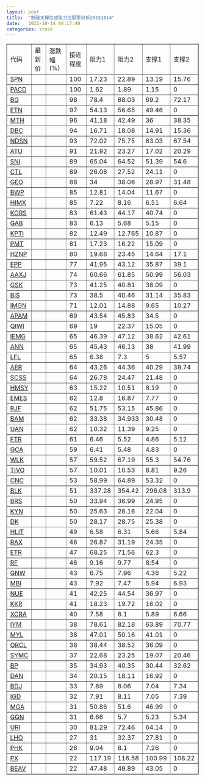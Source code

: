 ```yaml
---
layout: post
title:  "触碰支撑位或阻力位股票分析20151014"
date:   2015-10-14 04:17:40
categories: stock
---
```

<script type="text/javascript">
var stockList = []
stockList.push('gb_spn');
stockList.push('gb_pacd');
stockList.push('gb_bg');
stockList.push('gb_etn');
stockList.push('gb_mth');
stockList.push('gb_dbc');
stockList.push('gb_ndsn');
stockList.push('gb_atu');
stockList.push('gb_sni');
stockList.push('gb_ctl');
stockList.push('gb_geo');
stockList.push('gb_bwp');
stockList.push('gb_himx');
stockList.push('gb_kors');
stockList.push('gb_gab');
stockList.push('gb_kpti');
stockList.push('gb_pmt');
stockList.push('gb_hznp');
stockList.push('gb_epp');
stockList.push('gb_aaxj');
stockList.push('gb_gsk');
stockList.push('gb_bis');
stockList.push('gb_imgn');
stockList.push('gb_apam');
stockList.push('gb_qiwi');
stockList.push('gb_iemg');
stockList.push('gb_ann');
stockList.push('gb_lfl');
stockList.push('gb_aer');
stockList.push('gb_scss');
stockList.push('gb_hmsy');
stockList.push('gb_emes');
stockList.push('gb_rjf');
stockList.push('gb_bam');
stockList.push('gb_uan');
stockList.push('gb_ftr');
stockList.push('gb_gca');
stockList.push('gb_wlk');
stockList.push('gb_tivo');
stockList.push('gb_cnc');
stockList.push('gb_blk');
stockList.push('gb_brs');
stockList.push('gb_kyn');
stockList.push('gb_dk');
stockList.push('gb_hlit');
stockList.push('gb_rax');
stockList.push('gb_etr');
stockList.push('gb_rf');
stockList.push('gb_gnw');
stockList.push('gb_mbi');
stockList.push('gb_nue');
stockList.push('gb_kkr');
stockList.push('gb_xcra');
stockList.push('gb_iym');
stockList.push('gb_myl');
stockList.push('gb_orcl');
stockList.push('gb_symc');
stockList.push('gb_bp');
stockList.push('gb_dan');
stockList.push('gb_bdj');
stockList.push('gb_igd');
stockList.push('gb_mga');
stockList.push('gb_ggn');
stockList.push('gb_uri');
stockList.push('gb_lho');
stockList.push('gb_phk');
stockList.push('gb_px');
stockList.push('gb_beav');
</script>
<table border="1">
 <tr>
 <td>代码</td>
 <td>最新价</td>
 <td>涨跌幅(%)</td>
 <td>接近程度</td>
 <td>阻力1</td>
 <td>阻力2</td>
 <td>支撑1</td>
 <td>支撑2</td>
</tr>
  <tr id="spn" class="green">
  <td><a href="http://stock.finance.sina.com.cn/usstock/quotes/SPN.html" target="_blank">SPN</a></td><td></td><td></td><td>100</td><td>17.23</td><td>22.89</td><td>13.19</td><td>15.76</td></tr>
  <tr id="pacd" class="red">
  <td><a href="http://stock.finance.sina.com.cn/usstock/quotes/PACD.html" target="_blank">PACD</a></td><td></td><td></td><td>100</td><td>1.62</td><td>1.89</td><td>1.15</td><td>0</td></tr>
  <tr id="bg" class="red">
  <td><a href="http://stock.finance.sina.com.cn/usstock/quotes/BG.html" target="_blank">BG</a></td><td></td><td></td><td>98</td><td>78.4</td><td>88.03</td><td>69.2</td><td>72.17</td></tr>
  <tr id="etn" class="red">
  <td><a href="http://stock.finance.sina.com.cn/usstock/quotes/ETN.html" target="_blank">ETN</a></td><td></td><td></td><td>97</td><td>54.13</td><td>56.65</td><td>49.46</td><td>0</td></tr>
  <tr id="mth" class="red">
  <td><a href="http://stock.finance.sina.com.cn/usstock/quotes/MTH.html" target="_blank">MTH</a></td><td></td><td></td><td>96</td><td>41.18</td><td>42.49</td><td>36</td><td>38.35</td></tr>
  <tr id="dbc" class="green">
  <td><a href="http://stock.finance.sina.com.cn/usstock/quotes/DBC.html" target="_blank">DBC</a></td><td></td><td></td><td>94</td><td>16.71</td><td>18.08</td><td>14.91</td><td>15.36</td></tr>
  <tr id="ndsn" class="green">
  <td><a href="http://stock.finance.sina.com.cn/usstock/quotes/NDSN.html" target="_blank">NDSN</a></td><td></td><td></td><td>93</td><td>72.02</td><td>75.75</td><td>63.03</td><td>67.54</td></tr>
  <tr id="atu" class="red">
  <td><a href="http://stock.finance.sina.com.cn/usstock/quotes/ATU.html" target="_blank">ATU</a></td><td></td><td></td><td>91</td><td>21.92</td><td>23.27</td><td>17.02</td><td>20.29</td></tr>
  <tr id="sni" class="green">
  <td><a href="http://stock.finance.sina.com.cn/usstock/quotes/SNI.html" target="_blank">SNI</a></td><td></td><td></td><td>89</td><td>65.04</td><td>64.52</td><td>51.39</td><td>54.6</td></tr>
  <tr id="ctl" class="red">
  <td><a href="http://stock.finance.sina.com.cn/usstock/quotes/CTL.html" target="_blank">CTL</a></td><td></td><td></td><td>89</td><td>26.08</td><td>27.52</td><td>24.11</td><td>0</td></tr>
  <tr id="geo" class="green">
  <td><a href="http://stock.finance.sina.com.cn/usstock/quotes/GEO.html" target="_blank">GEO</a></td><td></td><td></td><td>88</td><td>34</td><td>38.06</td><td>28.97</td><td>31.48</td></tr>
  <tr id="bwp" class="red">
  <td><a href="http://stock.finance.sina.com.cn/usstock/quotes/BWP.html" target="_blank">BWP</a></td><td></td><td></td><td>85</td><td>12.81</td><td>14.04</td><td>11.67</td><td>0</td></tr>
  <tr id="himx" class="green">
  <td><a href="http://stock.finance.sina.com.cn/usstock/quotes/HIMX.html" target="_blank">HIMX</a></td><td></td><td></td><td>85</td><td>7.22</td><td>8.16</td><td>6.51</td><td>6.64</td></tr>
  <tr id="kors" class="green">
  <td><a href="http://stock.finance.sina.com.cn/usstock/quotes/KORS.html" target="_blank">KORS</a></td><td></td><td></td><td>83</td><td>61.43</td><td>44.17</td><td>40.74</td><td>0</td></tr>
  <tr id="gab" class="red">
  <td><a href="http://stock.finance.sina.com.cn/usstock/quotes/GAB.html" target="_blank">GAB</a></td><td></td><td></td><td>83</td><td>6.13</td><td>5.68</td><td>5.15</td><td>0</td></tr>
  <tr id="kpti" class="green">
  <td><a href="http://stock.finance.sina.com.cn/usstock/quotes/KPTI.html" target="_blank">KPTI</a></td><td></td><td></td><td>82</td><td>12.49</td><td>12.765</td><td>10.87</td><td>0</td></tr>
  <tr id="pmt" class="green">
  <td><a href="http://stock.finance.sina.com.cn/usstock/quotes/PMT.html" target="_blank">PMT</a></td><td></td><td></td><td>81</td><td>17.23</td><td>16.22</td><td>15.09</td><td>0</td></tr>
  <tr id="hznp" class="red">
  <td><a href="http://stock.finance.sina.com.cn/usstock/quotes/HZNP.html" target="_blank">HZNP</a></td><td></td><td></td><td>80</td><td>19.68</td><td>23.45</td><td>14.64</td><td>17.1</td></tr>
  <tr id="epp" class="green">
  <td><a href="http://stock.finance.sina.com.cn/usstock/quotes/EPP.html" target="_blank">EPP</a></td><td></td><td></td><td>77</td><td>41.95</td><td>43.12</td><td>35.87</td><td>39.1</td></tr>
  <tr id="aaxj" class="green">
  <td><a href="http://stock.finance.sina.com.cn/usstock/quotes/AAXJ.html" target="_blank">AAXJ</a></td><td></td><td></td><td>74</td><td>60.66</td><td>61.85</td><td>50.99</td><td>56.03</td></tr>
  <tr id="gsk" class="red">
  <td><a href="http://stock.finance.sina.com.cn/usstock/quotes/GSK.html" target="_blank">GSK</a></td><td></td><td></td><td>73</td><td>41.25</td><td>40.81</td><td>38.09</td><td>0</td></tr>
  <tr id="bis" class="green">
  <td><a href="http://stock.finance.sina.com.cn/usstock/quotes/BIS.html" target="_blank">BIS</a></td><td></td><td></td><td>73</td><td>38.5</td><td>40.46</td><td>31.14</td><td>35.83</td></tr>
  <tr id="imgn" class="green">
  <td><a href="http://stock.finance.sina.com.cn/usstock/quotes/IMGN.html" target="_blank">IMGN</a></td><td></td><td></td><td>71</td><td>12.01</td><td>14.88</td><td>9.65</td><td>10.27</td></tr>
  <tr id="apam" class="green">
  <td><a href="http://stock.finance.sina.com.cn/usstock/quotes/APAM.html" target="_blank">APAM</a></td><td></td><td></td><td>69</td><td>43.54</td><td>45.83</td><td>34.5</td><td>0</td></tr>
  <tr id="qiwi" class="red">
  <td><a href="http://stock.finance.sina.com.cn/usstock/quotes/QIWI.html" target="_blank">QIWI</a></td><td></td><td></td><td>69</td><td>19</td><td>22.37</td><td>15.05</td><td>0</td></tr>
  <tr id="iemg" class="green">
  <td><a href="http://stock.finance.sina.com.cn/usstock/quotes/IEMG.html" target="_blank">IEMG</a></td><td></td><td></td><td>65</td><td>46.39</td><td>47.12</td><td>38.62</td><td>42.61</td></tr>
  <tr id="ann" class="red">
  <td><a href="http://stock.finance.sina.com.cn/usstock/quotes/ANN.html" target="_blank">ANN</a></td><td></td><td></td><td>65</td><td>45.43</td><td>46.13</td><td>38</td><td>41.99</td></tr>
  <tr id="lfl" class="green">
  <td><a href="http://stock.finance.sina.com.cn/usstock/quotes/LFL.html" target="_blank">LFL</a></td><td></td><td></td><td>65</td><td>6.38</td><td>7.3</td><td>5</td><td>5.57</td></tr>
  <tr id="aer" class="red">
  <td><a href="http://stock.finance.sina.com.cn/usstock/quotes/AER.html" target="_blank">AER</a></td><td></td><td></td><td>64</td><td>43.26</td><td>44.36</td><td>40.29</td><td>39.74</td></tr>
  <tr id="scss" class="red">
  <td><a href="http://stock.finance.sina.com.cn/usstock/quotes/SCSS.html" target="_blank">SCSS</a></td><td></td><td></td><td>64</td><td>26.78</td><td>24.47</td><td>21.48</td><td>0</td></tr>
  <tr id="hmsy" class="red">
  <td><a href="http://stock.finance.sina.com.cn/usstock/quotes/HMSY.html" target="_blank">HMSY</a></td><td></td><td></td><td>63</td><td>15.22</td><td>10.51</td><td>8.19</td><td>0</td></tr>
  <tr id="emes" class="green">
  <td><a href="http://stock.finance.sina.com.cn/usstock/quotes/EMES.html" target="_blank">EMES</a></td><td></td><td></td><td>62</td><td>12.8</td><td>16.87</td><td>7.77</td><td>0</td></tr>
  <tr id="rjf" class="red">
  <td><a href="http://stock.finance.sina.com.cn/usstock/quotes/RJF.html" target="_blank">RJF</a></td><td></td><td></td><td>62</td><td>51.75</td><td>53.15</td><td>45.86</td><td>0</td></tr>
  <tr id="bam" class="red">
  <td><a href="http://stock.finance.sina.com.cn/usstock/quotes/BAM.html" target="_blank">BAM</a></td><td></td><td></td><td>62</td><td>33.38</td><td>34.933</td><td>30.48</td><td>0</td></tr>
  <tr id="uan" class="red">
  <td><a href="http://stock.finance.sina.com.cn/usstock/quotes/UAN.html" target="_blank">UAN</a></td><td></td><td></td><td>62</td><td>10.32</td><td>11.39</td><td>9.25</td><td>0</td></tr>
  <tr id="ftr" class="green">
  <td><a href="http://stock.finance.sina.com.cn/usstock/quotes/FTR.html" target="_blank">FTR</a></td><td></td><td></td><td>61</td><td>6.46</td><td>5.52</td><td>4.86</td><td>5.12</td></tr>
  <tr id="gca" class="green">
  <td><a href="http://stock.finance.sina.com.cn/usstock/quotes/GCA.html" target="_blank">GCA</a></td><td></td><td></td><td>59</td><td>6.41</td><td>5.48</td><td>4.83</td><td>0</td></tr>
  <tr id="wlk" class="red">
  <td><a href="http://stock.finance.sina.com.cn/usstock/quotes/WLK.html" target="_blank">WLK</a></td><td></td><td></td><td>57</td><td>59.52</td><td>67.19</td><td>55.3</td><td>54.76</td></tr>
  <tr id="tivo" class="green">
  <td><a href="http://stock.finance.sina.com.cn/usstock/quotes/TIVO.html" target="_blank">TIVO</a></td><td></td><td></td><td>57</td><td>10.01</td><td>10.53</td><td>8.81</td><td>9.26</td></tr>
  <tr id="cnc" class="red">
  <td><a href="http://stock.finance.sina.com.cn/usstock/quotes/CNC.html" target="_blank">CNC</a></td><td></td><td></td><td>53</td><td>58.99</td><td>64.89</td><td>53.32</td><td>0</td></tr>
  <tr id="blk" class="green">
  <td><a href="http://stock.finance.sina.com.cn/usstock/quotes/BLK.html" target="_blank">BLK</a></td><td></td><td></td><td>51</td><td>337.28</td><td>354.42</td><td>296.08</td><td>313.9</td></tr>
  <tr id="brs" class="red">
  <td><a href="http://stock.finance.sina.com.cn/usstock/quotes/BRS.html" target="_blank">BRS</a></td><td></td><td></td><td>50</td><td>33.94</td><td>36.99</td><td>24.95</td><td>0</td></tr>
  <tr id="kyn" class="red">
  <td><a href="http://stock.finance.sina.com.cn/usstock/quotes/KYN.html" target="_blank">KYN</a></td><td></td><td></td><td>50</td><td>25.63</td><td>28.16</td><td>22.04</td><td>0</td></tr>
  <tr id="dk" class="green">
  <td><a href="http://stock.finance.sina.com.cn/usstock/quotes/DK.html" target="_blank">DK</a></td><td></td><td></td><td>50</td><td>28.17</td><td>28.75</td><td>25.38</td><td>0</td></tr>
  <tr id="hlit" class="green">
  <td><a href="http://stock.finance.sina.com.cn/usstock/quotes/HLIT.html" target="_blank">HLIT</a></td><td></td><td></td><td>49</td><td>6.58</td><td>6.31</td><td>5.66</td><td>5.84</td></tr>
  <tr id="rax" class="red">
  <td><a href="http://stock.finance.sina.com.cn/usstock/quotes/RAX.html" target="_blank">RAX</a></td><td></td><td></td><td>48</td><td>26.87</td><td>31.19</td><td>24.35</td><td>0</td></tr>
  <tr id="etr" class="red">
  <td><a href="http://stock.finance.sina.com.cn/usstock/quotes/ETR.html" target="_blank">ETR</a></td><td></td><td></td><td>47</td><td>68.25</td><td>71.56</td><td>62.3</td><td>0</td></tr>
  <tr id="rf" class="red">
  <td><a href="http://stock.finance.sina.com.cn/usstock/quotes/RF.html" target="_blank">RF</a></td><td></td><td></td><td>46</td><td>9.16</td><td>9.77</td><td>8.54</td><td>0</td></tr>
  <tr id="gnw" class="green">
  <td><a href="http://stock.finance.sina.com.cn/usstock/quotes/GNW.html" target="_blank">GNW</a></td><td></td><td></td><td>43</td><td>6.75</td><td>7.96</td><td>4.36</td><td>5.22</td></tr>
  <tr id="mbi" class="green">
  <td><a href="http://stock.finance.sina.com.cn/usstock/quotes/MBI.html" target="_blank">MBI</a></td><td></td><td></td><td>43</td><td>7.92</td><td>7.47</td><td>5.94</td><td>6.93</td></tr>
  <tr id="nue" class="red">
  <td><a href="http://stock.finance.sina.com.cn/usstock/quotes/NUE.html" target="_blank">NUE</a></td><td></td><td></td><td>41</td><td>42.25</td><td>44.54</td><td>36.97</td><td>0</td></tr>
  <tr id="kkr" class="red">
  <td><a href="http://stock.finance.sina.com.cn/usstock/quotes/KKR.html" target="_blank">KKR</a></td><td></td><td></td><td>41</td><td>18.23</td><td>19.72</td><td>16.02</td><td>0</td></tr>
  <tr id="xcra" class="green">
  <td><a href="http://stock.finance.sina.com.cn/usstock/quotes/XCRA.html" target="_blank">XCRA</a></td><td></td><td></td><td>40</td><td>7.58</td><td>8.1</td><td>5.89</td><td>6.66</td></tr>
  <tr id="iym" class="green">
  <td><a href="http://stock.finance.sina.com.cn/usstock/quotes/IYM.html" target="_blank">IYM</a></td><td></td><td></td><td>38</td><td>78.61</td><td>82.18</td><td>63.89</td><td>70.77</td></tr>
  <tr id="myl" class="green">
  <td><a href="http://stock.finance.sina.com.cn/usstock/quotes/MYL.html" target="_blank">MYL</a></td><td></td><td></td><td>38</td><td>47.01</td><td>50.16</td><td>41.01</td><td>0</td></tr>
  <tr id="orcl" class="red">
  <td><a href="http://stock.finance.sina.com.cn/usstock/quotes/ORCL.html" target="_blank">ORCL</a></td><td></td><td></td><td>38</td><td>38.44</td><td>38.52</td><td>36.09</td><td>0</td></tr>
  <tr id="symc" class="green">
  <td><a href="http://stock.finance.sina.com.cn/usstock/quotes/SYMC.html" target="_blank">SYMC</a></td><td></td><td></td><td>37</td><td>22.68</td><td>23.25</td><td>19.07</td><td>20.46</td></tr>
  <tr id="bp" class="red">
  <td><a href="http://stock.finance.sina.com.cn/usstock/quotes/BP.html" target="_blank">BP</a></td><td></td><td></td><td>35</td><td>34.93</td><td>40.35</td><td>30.44</td><td>32.62</td></tr>
  <tr id="dan" class="red">
  <td><a href="http://stock.finance.sina.com.cn/usstock/quotes/DAN.html" target="_blank">DAN</a></td><td></td><td></td><td>34</td><td>20.15</td><td>18.11</td><td>16.92</td><td>0</td></tr>
  <tr id="bdj" class="green">
  <td><a href="http://stock.finance.sina.com.cn/usstock/quotes/BDJ.html" target="_blank">BDJ</a></td><td></td><td></td><td>33</td><td>7.89</td><td>8.06</td><td>7.04</td><td>7.34</td></tr>
  <tr id="igd" class="green">
  <td><a href="http://stock.finance.sina.com.cn/usstock/quotes/IGD.html" target="_blank">IGD</a></td><td></td><td></td><td>32</td><td>7.91</td><td>8.11</td><td>7.05</td><td>7.39</td></tr>
  <tr id="mga" class="red">
  <td><a href="http://stock.finance.sina.com.cn/usstock/quotes/MGA.html" target="_blank">MGA</a></td><td></td><td></td><td>31</td><td>50.86</td><td>51.6</td><td>46.99</td><td>0</td></tr>
  <tr id="ggn" class="red">
  <td><a href="http://stock.finance.sina.com.cn/usstock/quotes/GGN.html" target="_blank">GGN</a></td><td></td><td></td><td>31</td><td>6.66</td><td>5.7</td><td>5.23</td><td>5.34</td></tr>
  <tr id="uri" class="red">
  <td><a href="http://stock.finance.sina.com.cn/usstock/quotes/URI.html" target="_blank">URI</a></td><td></td><td></td><td>30</td><td>81.29</td><td>72.46</td><td>64.14</td><td>0</td></tr>
  <tr id="lho" class="red">
  <td><a href="http://stock.finance.sina.com.cn/usstock/quotes/LHO.html" target="_blank">LHO</a></td><td></td><td></td><td>27</td><td>31</td><td>32.37</td><td>27.81</td><td>0</td></tr>
  <tr id="phk" class="red">
  <td><a href="http://stock.finance.sina.com.cn/usstock/quotes/PHK.html" target="_blank">PHK</a></td><td></td><td></td><td>26</td><td>9.04</td><td>8.1</td><td>7.26</td><td>0</td></tr>
  <tr id="px" class="green">
  <td><a href="http://stock.finance.sina.com.cn/usstock/quotes/PX.html" target="_blank">PX</a></td><td></td><td></td><td>22</td><td>117.19</td><td>116.58</td><td>100.99</td><td>108.22</td></tr>
  <tr id="beav" class="red">
  <td><a href="http://stock.finance.sina.com.cn/usstock/quotes/BEAV.html" target="_blank">BEAV</a></td><td></td><td></td><td>22</td><td>47.48</td><td>49.89</td><td>43.05</td><td>0</td></tr>
</table>
